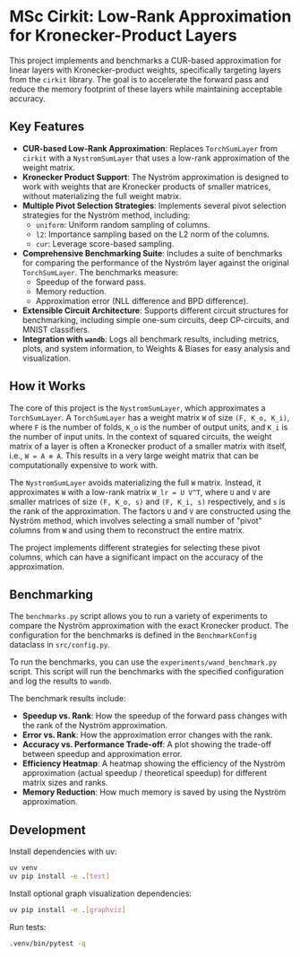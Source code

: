 # MSc Cirkit: Low-Rank Approximation for Kronecker-Product Layers

This project implements and benchmarks a CUR-based approximation for linear layers with Kronecker-product weights, specifically targeting layers from the `cirkit` library. The goal is to accelerate the forward pass and reduce the memory footprint of these layers while maintaining acceptable accuracy.

## Key Features

*   **CUR-based Low-Rank Approximation**: Replaces `TorchSumLayer` from `cirkit` with a `NystromSumLayer` that uses a low-rank approximation of the weight matrix.
*   **Kronecker Product Support**: The Nyström approximation is designed to work with weights that are Kronecker products of smaller matrices, without materializing the full weight matrix.
*   **Multiple Pivot Selection Strategies**: Implements several pivot selection strategies for the Nyström method, including:
    *   `uniform`: Uniform random sampling of columns.
    *   `l2`: Importance sampling based on the L2 norm of the columns.
    *   `cur`: Leverage score-based sampling.
*   **Comprehensive Benchmarking Suite**: Includes a suite of benchmarks for comparing the performance of the Nyström layer against the original `TorchSumLayer`. The benchmarks measure:
    *   Speedup of the forward pass.
    *   Memory reduction.
    *   Approximation error (NLL difference and BPD difference).
*   **Extensible Circuit Architecture**: Supports different circuit structures for benchmarking, including simple one-sum circuits, deep CP-circuits, and MNIST classifiers.
*   **Integration with `wandb`**: Logs all benchmark results, including metrics, plots, and system information, to Weights & Biases for easy analysis and visualization.

## How it Works

The core of this project is the `NystromSumLayer`, which approximates a `TorchSumLayer`. A `TorchSumLayer` has a weight matrix `W` of size `(F, K_o, K_i)`, where `F` is the number of folds, `K_o` is the number of output units, and `K_i` is the number of input units. In the context of squared circuits, the weight matrix of a layer is often a Kronecker product of a smaller matrix with itself, i.e., `W = A ⊗ A`. This results in a very large weight matrix that can be computationally expensive to work with.

The `NystromSumLayer` avoids materializing the full `W` matrix. Instead, it approximates `W` with a low-rank matrix `W_lr = U V^T`, where `U` and `V` are smaller matrices of size `(F, K_o, s)` and `(F, K_i, s)` respectively, and `s` is the rank of the approximation. The factors `U` and `V` are constructed using the Nyström method, which involves selecting a small number of "pivot" columns from `W` and using them to reconstruct the entire matrix.

The project implements different strategies for selecting these pivot columns, which can have a significant impact on the accuracy of the approximation.

## Benchmarking

The `benchmarks.py` script allows you to run a variety of experiments to compare the Nyström approximation with the exact Kronecker product. The configuration for the benchmarks is defined in the `BenchmarkConfig` dataclass in `src/config.py`.

To run the benchmarks, you can use the `experiments/wand_benchmark.py` script. This script will run the benchmarks with the specified configuration and log the results to `wandb`.

The benchmark results include:

*   **Speedup vs. Rank**: How the speedup of the forward pass changes with the rank of the Nyström approximation.
*   **Error vs. Rank**: How the approximation error changes with the rank.
*   **Accuracy vs. Performance Trade-off**: A plot showing the trade-off between speedup and approximation error.
*   **Efficiency Heatmap**: A heatmap showing the efficiency of the Nyström approximation (actual speedup / theoretical speedup) for different matrix sizes and ranks.
*   **Memory Reduction**: How much memory is saved by using the Nyström approximation.

## Development

Install dependencies with uv:

```bash
uv venv
uv pip install -e .[test]
```

Install optional graph visualization dependencies:

```bash
uv pip install -e .[graphviz]
```

Run tests:

```bash
.venv/bin/pytest -q
```
